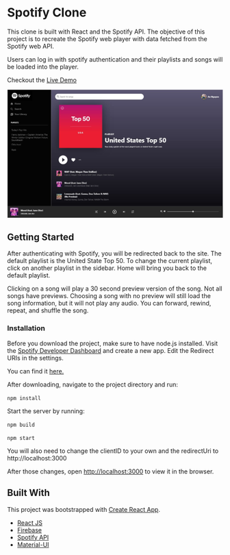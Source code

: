 # Spotify Clone

This clone is built with React and the Spotify API. The objective of this project is to recreate the Spotify web player with data fetched from the Spotify web API.

Users can log in with spotify authentication and their playlists and songs will be loaded into the player.  

Checkout the [Live Demo](https://spotify-clone-e2cf6.web.app/)

![Homepage](images/audioPlayer.JPG)

## Getting Started

After authenticating with Spotify, you will be redirected back to the site. The default playlist is the United State Top 50. To change the current playlist, click on another playlist in the sidebar. Home will bring you back to the default playlist.

Clicking on a song will play a 30 second preview version of the song. Not all songs have previews. Choosing a song with no preview will still load the song information, but it will not play any audio. You can forward, rewind, repeat, and shuffle the song.

### Installation
Before you download the project, make sure to have node.js installed. Visit the [Spotify Developer Dashboard](https://developer.spotify.com/dashboard/applications) and create a new app. Edit the Redirect URIs in the settings.

You can find it [here.](https://nodejs.org/en/download/)

After downloading, navigate to the project directory and run:

`npm install`

Start the server by running:

`npm build`

`npm start`

You will also need to change the clientID to your own and the redirectUri to http://localhost:3000

After those changes, open [http://localhost:3000](http://localhost:3000) to view it in the browser.

## Built With

This project was bootstrapped with [Create React App](https://github.com/facebook/create-react-app).

* [React JS](https://reactjs.org/)
* [Firebase](https://firebase.google.com/)
* [Spotify API](https://developer.spotify.com/)
* [Material-UI](https://material-ui.com/)